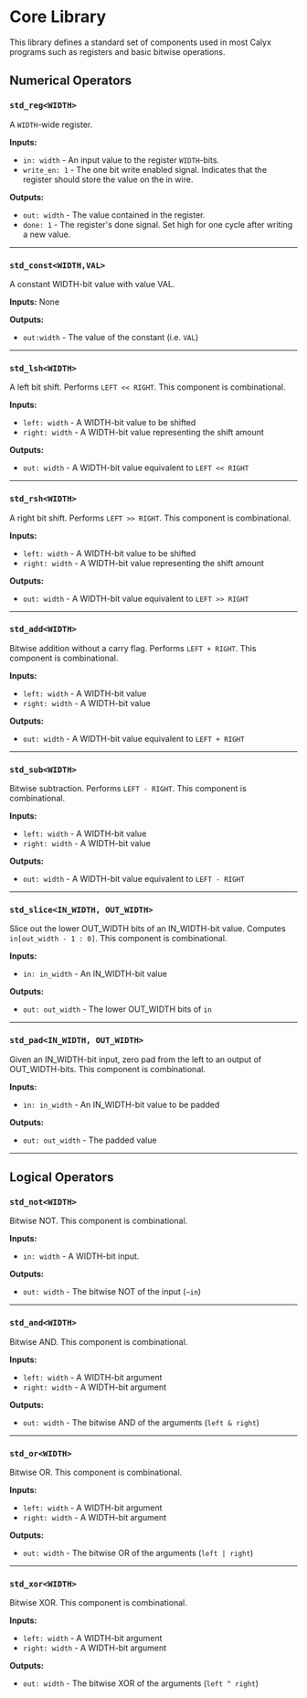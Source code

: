 # Core Library

This library defines a standard set of components used in most Calyx programs
such as registers and basic bitwise operations.

## Numerical Operators

### `std_reg<WIDTH>`

A `WIDTH`-wide register.

**Inputs:**

- `in: width` - An input value to the register `WIDTH`-bits.
- `write_en: 1` - The one bit write enabled signal. Indicates that the register
  should store the value on the in wire.

**Outputs:**

- `out: width` - The value contained in the register.
- `done: 1` - The register's done signal. Set high for one cycle after writing a
  new value.

---

### `std_const<WIDTH,VAL>`

A constant WIDTH-bit value with value VAL.

**Inputs:** None

**Outputs:**

- `out:width` - The value of the constant (i.e. `VAL`)

---

### `std_lsh<WIDTH>`

A left bit shift. Performs `LEFT << RIGHT`. This component is combinational.

**Inputs:**

- `left: width` - A WIDTH-bit value to be shifted
- `right: width` - A WIDTH-bit value representing the shift amount

**Outputs:**

- `out: width` - A WIDTH-bit value equivalent to `LEFT << RIGHT`

---

### `std_rsh<WIDTH>`

A right bit shift. Performs `LEFT >> RIGHT`. This component is combinational.

**Inputs:**

- `left: width` - A WIDTH-bit value to be shifted
- `right: width` - A WIDTH-bit value representing the shift amount

**Outputs:**

- `out: width` - A WIDTH-bit value equivalent to `LEFT >> RIGHT`

---

### `std_add<WIDTH>`

Bitwise addition without a carry flag. Performs `LEFT + RIGHT`. This component
is combinational.

**Inputs:**

- `left: width` - A WIDTH-bit value
- `right: width` - A WIDTH-bit value

**Outputs:**

- `out: width` - A WIDTH-bit value equivalent to `LEFT + RIGHT`

---

### `std_sub<WIDTH>`

Bitwise subtraction. Performs `LEFT - RIGHT`. This component is combinational.

**Inputs:**

- `left: width` - A WIDTH-bit value
- `right: width` - A WIDTH-bit value

**Outputs:**

- `out: width` - A WIDTH-bit value equivalent to `LEFT - RIGHT`

---

### `std_slice<IN_WIDTH, OUT_WIDTH>`

Slice out the lower OUT_WIDTH bits of an IN_WIDTH-bit value. Computes
`in[out_width - 1 : 0]`. This component is combinational.

**Inputs:**

- `in: in_width` - An IN_WIDTH-bit value

**Outputs:**

- `out: out_width` - The lower OUT_WIDTH bits of `in`

---

### `std_pad<IN_WIDTH, OUT_WIDTH>`

Given an IN_WIDTH-bit input, zero pad from the left to an output of
OUT_WIDTH-bits. This component is combinational.

**Inputs:**

- `in: in_width` - An IN_WIDTH-bit value to be padded

**Outputs:**

- `out: out_width` - The padded value

---

## Logical Operators

### `std_not<WIDTH>`

Bitwise NOT. This component is combinational.

**Inputs:**

- `in: width` - A WIDTH-bit input.

**Outputs:**

- `out: width` - The bitwise NOT of the input (`~in`)

---

### `std_and<WIDTH>`

Bitwise AND. This component is combinational.

**Inputs:**

- `left: width` - A WIDTH-bit argument
- `right: width` - A WIDTH-bit argument

**Outputs:**

- `out: width` - The bitwise AND of the arguments (`left & right`)

---

### `std_or<WIDTH>`

Bitwise OR. This component is combinational.

**Inputs:**

- `left: width` - A WIDTH-bit argument
- `right: width` - A WIDTH-bit argument

**Outputs:**

- `out: width` - The bitwise OR of the arguments (`left | right`)

---

### `std_xor<WIDTH>`

Bitwise XOR. This component is combinational.

**Inputs:**

- `left: width` - A WIDTH-bit argument
- `right: width` - A WIDTH-bit argument

**Outputs:**

- `out: width` - The bitwise XOR of the arguments (`left ^ right`)
